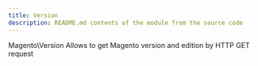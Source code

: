 ```yaml
---
title: Version
description: README.md contents of the module from the source code
---
```


Magento\Version Allows to get Magento version and edition by HTTP GET request

